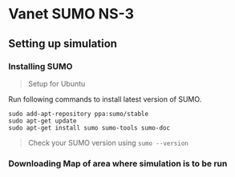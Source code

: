 # Vanet SUMO NS-3

## Setting up simulation

### Installing SUMO
> Setup for Ubuntu

Run following commands to install latest version of SUMO.

```
sudo add-apt-repository ppa:sumo/stable
sudo apt-get update
sudo apt-get install sumo sumo-tools sumo-doc
```

> Check your SUMO version using `sumo --version`

### Downloading Map of area where simulation is to be run

### 
